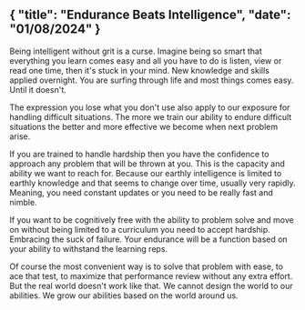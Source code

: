 {
  "title": "Endurance Beats Intelligence",
  "date": "01/08/2024"
}
---

Being intelligent without grit is a curse. Imagine being so smart that everything you learn comes easy and all you have to do is listen, view or read one time, then it's stuck in your mind. New knowledge and skills applied overnight. You are surfing through life and most things comes easy. Until it doesn't.

The expression you lose what you don't use also apply to our exposure for handling difficult situations. The more we train our ability to endure difficult situations the better and more effective we become when next problem arise. 

If you are trained to handle hardship then you have the confidence to approach any problem that will be thrown at you. This is the capacity and ability we want to reach for. Because our earthly intelligence is limited to earthly knowledge and that seems to change over time, usually very rapidly. Meaning, you need constant updates or you need to be really fast and nimble. 

If you want to be cognitively free with the ability to problem solve and move on without being limited to a curriculum you need to accept hardship. Embracing the suck of failure. Your endurance will be a function based on your ability to withstand the learning reps. 

Of course the most convenient way is to solve that problem with ease, to ace that test, to maximize that performance review without any extra effort. But the real world doesn't work like that. We cannot design the world to our abilities. We grow our abilities based on the world around us. 
